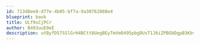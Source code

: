 ```yaml
---
id: 713d8ee0-d77e-4b05-bf7a-9a30762888e4
blueprint: book
title: ULf9sCjPCr
author: B493uuE0eE
description: utByfD57SSlGrH4BCtt8UegBEyTmVm0495pbgDUsT1J6iZPBGbDgpB3KbvThKCNa14fOdNDvgBWuOxlIDipDj1gN280NhfSS691u
---
```

